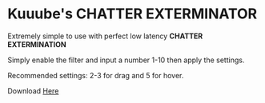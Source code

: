 # Kuuube's **CHATTER EXTERMINATOR**

Extremely simple to use with perfect low latency **CHATTER EXTERMINATION**

Simply enable the filter and input a number 1-10 then apply the settings.

Recommended settings: 2-3 for drag and 5 for hover.

Download [Here](https://github.com/Kuuuube/Kuuube-s-CHATTER-EXTERMINATOR/releases)
